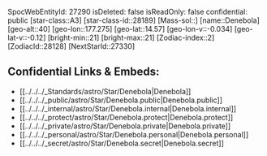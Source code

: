 ﻿---
location: [14.57,-177.275,40]
type: Star
tags:
- astro/Star

---
SpocWebEntityId: 27290
isDeleted: false
isReadOnly: false
confidential: public
[star-class::A3]
[star-class-id::28189]
[Mass-sol::]
[name::Denebola]
[geo-alt::40]
[geo-lon::177.275]
[geo-lat::14.57]
[geo-lon-v::-0.034]
[geo-lat-v::-0.12]
[bright-min::21]
[bright-max::21]
[Zodiac-index::2]
[ZodiacId::28128]
[NextStarId::27330]



## Confidential Links & Embeds: 
- [[../../../_Standards/astro/Star/Denebola|Denebola]] 
- [[../../../_public/astro/Star/Denebola.public|Denebola.public]] 
- [[../../../_internal/astro/Star/Denebola.internal|Denebola.internal]] 
- [[../../../_protect/astro/Star/Denebola.protect|Denebola.protect]] 
- [[../../../_private/astro/Star/Denebola.private|Denebola.private]] 
- [[../../../_personal/astro/Star/Denebola.personal|Denebola.personal]] 
- [[../../../_secret/astro/Star/Denebola.secret|Denebola.secret]]

